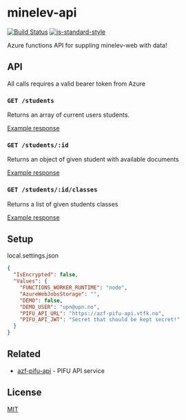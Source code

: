 # minelev-api

[![Build Status](https://travis-ci.com/vtfk/minelev-api.svg?branch=master)](https://travis-ci.com/vtfk/minelev-api)
[![js-standard-style](https://img.shields.io/badge/code%20style-standard-brightgreen.svg?style=flat)](https://github.com/feross/standard)

Azure functions API for suppling minelev-web with data!

## API

All calls requires a valid bearer token from Azure

### ```GET /students```

Returns an array of current users students.

[Example response](docs/getStudents.md)

### ```GET /students/:id```

Returns an object of given student with available documents

[Example response](docs/getStudent.md)

### ```GET /students/:id/classes```

Returns a list of given students classes

[Example response](docs/getStudentClasses.md)

## Setup

local.settings.json

```json
{
  "IsEncrypted": false,
  "Values": {
    "FUNCTIONS_WORKER_RUNTIME": "node",
    "AzureWebJobsStorage": "",
    "DEMO": false,
    "DEMO_USER": "upn@upn.no",
    "PIFU_API_URL": "https://azf-pifu-api.vtfk.no",
    "PIFU_API_JWT": "Secret that should be kept secret!"
  }
}
```

## Related

- [azf-pifu-api](https://github.com/vtfk/azf-pifu-api) - PIFU API service

## License

[MIT](LICENSE)
